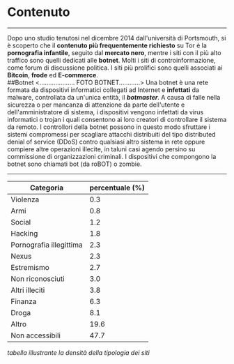 # Contenuto
---
Dopo uno studio tenutosi nel dicembre 2014 dall'università di Portsmouth, si è scoperto che il **contenuto più frequentemente richiesto** su Tor è la **pornografia infantile**, seguito dal **mercato nero**, mentre i siti con il più alto traffico sono quelli dedicati alle **botnet**. Molti i siti di controinformazione, come forum di discussione politica. I siti più prolifici sono quelli associati ai **Bitcoin**, **frode** ed **E-commerce**.
<br/>
##Botnet
<.................... FOTO BOTNET............>
Una botnet è una rete formata da dispositivi informatici collegati ad Internet e **infettati** da malware, controllata da un'unica entità, il ***botmaster***. A causa di falle nella sicurezza o per mancanza di attenzione da parte dell'utente e dell'amministratore di sistema, i dispositivi vengono infettati da virus informatici o trojan i quali consentono ai loro creatori di controllare il sistema da remoto. I controllori della botnet possono in questo modo sfruttare i sistemi compromessi per scagliare attacchi distribuiti del tipo distributed denial of service (DDoS) contro qualsiasi altro sistema in rete oppure compiere altre operazioni illecite, in taluni casi agendo persino su commissione di organizzazioni criminali. I dispositivi che compongono la botnet sono chiamati bot (da roBOT) o zombie.








<hr />

| **Categoria** | **percentuale (%)** |
| -- | -- |
| Violenza | 0.3|
| Armi | 0.8 |
| Social | 1.2 |
| Hacking | 1.8 |
| Pornografia illegittima | 2.3|
| Nexus| 2.3
|Estremismo|2.7|
|Non riconosciuti|3.0|
|Altri illeciti|3.8|
|Finanza|6.3|
|Droga	|8.1|
|Altro|19.6|
|Non accessibili|47.7|
*tabella illustrante la densità della tipologia dei siti*
